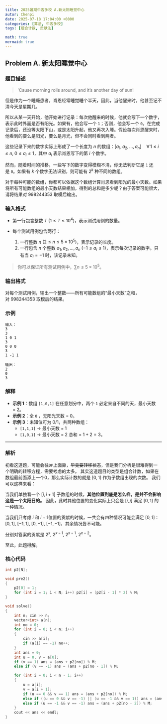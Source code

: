 ```yaml
---
title: 2025暑期牛客多校 A.新太阳睡觉中心
autor: Chenpi
date: 2025-07-18 17:04:00 +0800
categories: [算法, 牛客多校]
tags: [组合计数, 贡献法]

math: true
mermaid: true
---
```

## Problem A. 新太阳睡觉中心

### 题目描述
> 'Cause morning rolls around, and it’s another day of sun!

但是作为一个睡瘾患者，肖恩经常睡觉睡个半天，因此，当他醒来时，他甚至记不清今天是星期几。

所以从某一天开始，他开始进行记录：每次他醒来的时候，他就会写下一个数字，表示此时外面是否有阳光。如果有，他会写一个 `1`；否则，他会写一个 `0`。在完成记录后，还没等太阳下山，或是太阳升起，他又再次入睡。假设每次肖恩醒来时，他看到的要么是阳光，要么是月光，但不会同时看到两者。

这些记录下来的数字实际上形成了一个长度为 $n$ 的数组：$[a_1, a_2, \dots, a_n]\quad \forall\,1 \le i \le n,\;0 \le a_i \le 1$，其中 $a_i$ 表示肖恩写下的第 $i$ 个数字。

然而，随着时间的推移，一些写下的数字变得模糊不清，你无法判断它是 `1` 还是 `0`。如果有 $k$ 个数字无法识别，则可能有 $2^k$ 种不同的数组。

对于每种可能的数组，你都可以依据这个数组计算肖恩看到阳光的最小天数。如果将所有可能数组的最小天数结果相加，得到的总和是多少呢？由于答案可能很大，请将结果对 $998244353$ 取模后输出。

### 输入格式

* 第一行包含整数 $T$ $(1 \le T \le 10^4)$，表示测试用例的数量。
* 每个测试用例包含两行：

  1. 一行整数 $n$ $(2 \le n \le 5\times10^5)$，表示记录的长度。
  2. 一行包含 $n$ 个整数 $a_1, a_2, \dots, a_n$ $( -1 \le a_i \le 1)$，表示每次记录的数字。只有当 $a_i = -1$ 时，该记录未知。

> 你可以保证所有测试用例中，$\sum n \le 5\times10^5$。

### 输出格式

对每个测试用例，输出一个整数——所有可能数组的“最小天数”之和，对 $998244353$ 取模后的结果。

### 示例

```
输入：
3
3
1 0 1
3
0 0 0
3
1 -1 1

输出：
2
0
3
```

### 解释

* **示例 1**：数组 `[1,0,1]` 在任意划分中，两个 `1` 必定来自不同的天，最小天数 = 2。
* **示例 2**：全 `0` ，无阳光天数 = 0。
* **示例 3**：未知位可为 0/1，共两种数组：
  * `[1,1,1]` → 最小天数 = 1
  * `[1,0,1]` → 最小天数 = 2
    总和 = $1 + 2 = 3$。

---

### 解析

初看这道题，可能会往`DP`上面靠，~~毕竟要转移状态~~，但是我们分析是很难得到一个明确的转移方程，需要考虑的太多。
其实这道题目的类型是组合计数，如果在数组最前面添上一个0，那么实际计数的就是 $[0,1]$ 作为子数组出现的次数。
我们可以这样来看：

 当我们单独看一个 $[i,i+1]$ 子数组的时候，**其他位置到底是怎么样，是并不会影响这是一个太阳日的。** 因此，此时其他位置的变化实际上只会是 $[i, j]$ 满足 $[0, 1]$ 的一种情况。

当我们只考虑 $i$ 和 $i+1$位置的贡献的时候，一共会有四种情况可能会满足 $[0,1]$：$[0, 1]$, $[-1, 1]$, $[0, -1]$, $[-1, -1]$，其余情况皆不可能。

分别对答案的贡献是 $2^x$, $2^{x - 1}$, $2^{x - 1}$, $2^{x - 2}$。

至此，此题得解。

### 核心代码

```c++
int p2[N];

void pre2()
{
    p2[0] = 1;
    for (int i = 1; i < N; i++) p2[i] = (p2[i - 1] * 2) % M;
}

void solve()
{
    int n; cin >> n;
    vector<int> a(n);
    int no = 0;
    for (int i = 0; i < n; i++)
    {
        cin >> a[i];
        if (a[i] == -1) no++;
    }
    int ans = 0;
    int u = 0, v = a[0];
    if (v == 1) ans = (ans + p2[no]) % M;
    else if (v == -1) ans = (ans + p2[no - 1]) % M;

    for (int i = 0; i < n - 1; i++)
    {
        u = a[i];
        v = a[i + 1];
        if (u == 0 && v == 1) ans = (ans + p2[no]) % M;
        else if ((u == 0 && v == -1) || (u == -1 && v == 1)) ans = (ans + p2[no - 1]) % M;
        else if (u == -1 && v == -1) ans = (ans + p2[no - 2]) % M;
    }
    cout << ans << endl;
}
```
